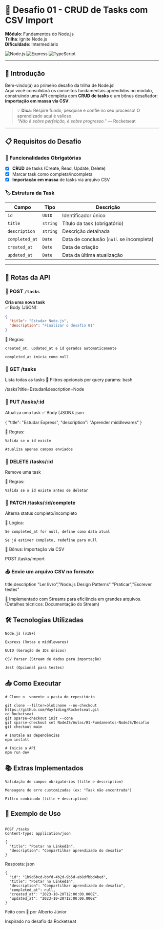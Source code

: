 # 🌟 Desafio 01 - CRUD de Tasks com CSV Import

**Módulo**: Fundamentos do Node.js  
**Trilha**: Ignite Node.js  
**Dificuldade**: Intermediário  

![Node.js](https://img.shields.io/badge/Node.js-18%2B-green?logo=node.js) ![Express](https://img.shields.io/badge/Express-4.x-lightgrey?logo=express) ![TypeScript](https://img.shields.io/badge/TypeScript-Opcional-blue?logo=typescript)

---

## 🎯 Introdução

Bem-vindo(a) ao primeiro desafio da trilha de Node.js!  
Aqui você consolidará os conceitos fundamentais aprendidos no módulo, construindo uma API completa com **CRUD de tasks** e um bônus desafiador: **importação em massa via CSV**.

> 💡 **Dica**: Respire fundo, pesquise e confie no seu processo! O aprendizado aqui é valioso.  
> *"Não é sobre perfeição, é sobre progresso."* — Rocketseat

---

## 📋 Requisitos do Desafio

### 🔧 Funcionalidades Obrigatórias
- [x] **CRUD** de tasks (Create, Read, Update, Delete)
- [x] Marcar task como completa/incompleta
- [x] **Importação em massa** de tasks via arquivo CSV

### 🏷️ Estrutura da Task
| Campo           | Tipo        | Descrição                              |
|-----------------|-------------|----------------------------------------|
| `id`           | `UUID`      | Identificador único                   |
| `title`        | `string`    | Título da task (obrigatório)          |
| `description`  | `string`    | Descrição detalhada                   |
| `completed_at` | `Date`      | Data de conclusão (`null` se incompleta) |
| `created_at`   | `Date`      | Data de criação                       |
| `updated_at`   | `Date`      | Data da última atualização            |

---

## 🚀 Rotas da API

### 📌 POST `/tasks`
**Cria uma nova task**  
✅ Body (JSON):
```json
{
  "title": "Estudar Node.js",
  "description": "Finalizar o desafio 01"
}
```
🔹 Regras:

    created_at, updated_at e id gerados automaticamente

    completed_at inicia como null

### 📌 GET /tasks

Lista todas as tasks
🔹 Filtros opcionais por query params:
bash

/tasks?title=Estudar&description=Node

### 📌 PUT /tasks/:id

Atualiza uma task
✅ Body (JSON):
json

{
  "title": "Estudar Express",
  "description": "Aprender middlewares"
}

🔹 Regras:

    Valida se o id existe

    Atualiza apenas campos enviados

### 📌 DELETE /tasks/:id

Remove uma task

🔹 Regras:

    Valida se o id existe antes de deletar

### 📌 PATCH /tasks/:id/complete

Alterna status completo/incompleto

🔹 Lógica:

    Se completed_at for null, define como data atual

    Se já estiver completo, redefine para null

🎁 Bônus: Importação via CSV

POST /tasks/import

### 📤 Envie um arquivo CSV no formato:


title,description
"Ler livro","Node.js Design Patterns"
"Praticar","Escrever testes"

🔹 Implementado com Streams para eficiência em grandes arquivos.
(Detalhes técnicos: Documentação do Stream)


## 🛠️ Tecnologias Utilizadas

    Node.js (v18+)

    Express (Rotas e middlewares)

    UUID (Geração de IDs únicos)

    CSV Parser (Stream de dados para importação)

    Jest (Opcional para testes)

## 📥 Como Executar

```
# Clone o  somente a pasta do repositório

git clone --filter=blob:none --no-checkout https://github.com/Wayfiding/Rocketseat.git
cd Rocketseat
git sparse-checkout init --cone
git sparse-checkout set NodeJS/Aulas/01-Fundamentos-NodeJS/Desafio
git checkout main

# Instale as dependências
npm install

# Inicie a API
npm run dev
```

## 📚 Extras Implementados

    Validação de campos obrigatórios (title e description)

    Mensagens de erro customizadas (ex: "Task não encontrada")

    Filtro combinado (title + description)

## 🎨 Exemplo de Uso
```

POST /tasks
Content-Type: application/json

{
  "title": "Postar no LinkedIn",
  "description": "Compartilhar aprendizado do desafio"
}
```

Resposta:
json
```
{
  "id": "1b9d6bcd-bbfd-4b2d-9b5d-ab8dfbbd4bed",
  "title": "Postar no LinkedIn",
  "description": "Compartilhar aprendizado do desafio",
  "completed_at": null,
  "created_at": "2023-10-20T12:00:00.000Z",
  "updated_at": "2023-10-20T12:00:00.000Z"
}
```

Feito com 💜 por Alberto Júnior

Inspirado no desafio da Rocketseat